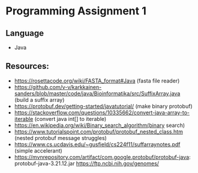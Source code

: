 # Programming Assignment 1

## Language
- Java

## Resources:
- https://rosettacode.org/wiki/FASTA_format#Java (fasta file reader)
- https://github.com/v-v/karkkainen-sanders/blob/master/code/java/Bioinformatika/src/SuffixArray.java (build a suffix array)
- https://protobuf.dev/getting-started/javatutorial/ (make binary protobuf)
- https://stackoverflow.com/questions/10335662/convert-java-array-to-iterable (convert java int[] to iterable)
- https://en.wikipedia.org/wiki/Binary_search_algorithm(binary search)
- https://www.tutorialspoint.com/protobuf/protobuf_nested_class.htm (nested protobuf message struggles)
- https://www.cs.ucdavis.edu/~gusfield/cs224f11/suffarraynotes.pdf (simple accelerant)
- https://mvnrepository.com/artifact/com.google.protobuf/protobuf-java: protobuf-java-3.21.12.jar 
https://ftp.ncbi.nih.gov/genomes/ 